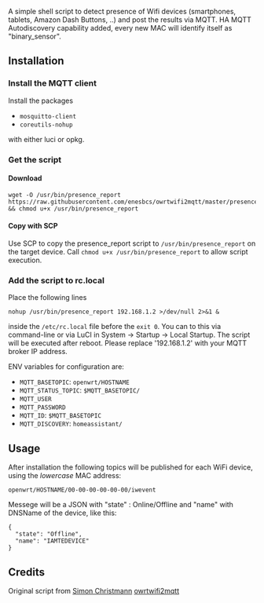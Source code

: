 A simple shell script to detect presence of Wifi devices (smartphones, tablets, Amazon Dash Buttons, ..) and post the results via MQTT. HA MQTT Autodiscovery capability added, every new MAC will identify itself as "binary_sensor".

Installation
------------

### Install the MQTT client

Install the packages

- `mosquitto-client`
- `coreutils-nohup`

with either luci or opkg.

### Get the script

#### Download

    wget -O /usr/bin/presence_report https://raw.githubusercontent.com/enesbcs/owrtwifi2mqtt/master/presence_report && chmod u+x /usr/bin/presence_report

#### Copy with SCP

Use SCP to copy the presence_report script to `/usr/bin/presence_report` on the target device.
Call `chmod u+x /usr/bin/presence_report` to allow script execution.

### Add the script to rc.local

Place the following lines

    nohup /usr/bin/presence_report 192.168.1.2 >/dev/null 2>&1 &

inside the `/etc/rc.local` file before the `exit 0`. You can to this via command-line or via LuCI in System -> Startup -> Local Startup. The script will be executed after reboot. Please replace '192.168.1.2' with your MQTT broker IP address.

ENV variables for configuration are:

- `MQTT_BASETOPIC`: `openwrt/HOSTNAME`
- `MQTT_STATUS_TOPIC`: `$MQTT_BASETOPIC/`
- `MQTT_USER`
- `MQTT_PASSWORD`
- `MQTT_ID`: `$MQTT_BASETOPIC`
- `MQTT_DISCOVERY`: `homeassistant/`

Usage
-----

After installation the following topics will be published for each WiFi device, using the _lowercase_ MAC address:

	openwrt/HOSTNAME/00-00-00-00-00-00/iwevent
	
Messege will be a JSON with "state" : Online/Offline and "name" with DNSName of the device, like this:
```
{
  "state": "Offline",
  "name": "IAMTEDEVICE"
}
```

Credits
-------

Original script from [Simon Christmann](https://github.com/dersimn) [owrtwifi2mqtt](https://github.com/dersimn/owrtwifi2mqtt/tree/master)
